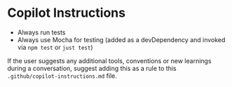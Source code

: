 # Copilot Instructions

- Always run tests
- Always use Mocha for testing (added as a devDependency and invoked via `npm test` or `just test`)

If the user suggests any additional tools, conventions or new learnings during a conversation, suggest adding this as a rule to this `.github/copilot-instructions.md` file.

